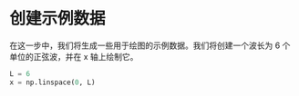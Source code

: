 # 创建示例数据

在这一步中，我们将生成一些用于绘图的示例数据。我们将创建一个波长为 6 个单位的正弦波，并在 x 轴上绘制它。

```python
L = 6
x = np.linspace(0, L)
```
